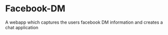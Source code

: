 # Facebook-DM
A webapp which captures the users facebook DM information and creates a chat application
